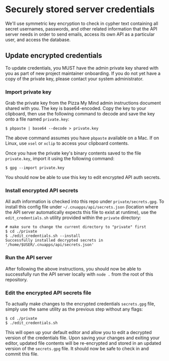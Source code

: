 Securely stored server credentials
==================================

We'll use symmetric key encryption to check in cypher text containing
all secret usernames, passwords, and other related information that
the API server needs in order to send emails, access its own API as
a particular user, and access the database.

## Update encrypted credentials

To update credentials, you MUST have the admin private key shared with
you as part of new project maintainer onboarding.
If you do not yet have a copy of the private key, please contact your
system administrator.

### Import private key

Grab the private key from the Pizza My Mind admin instructions document shared with you.
The key is base64-encoded. Copy the key to your clipboard, then use the following command to decode and save the key onto a file named `private.key`:

```
$ pbpaste | base64 --decode > private.key
```

The above command assumes you have `pbpaste` available on a Mac. If on Linux, use `xsel` or `xclip` to access your clipboard contents.

Once you have the private key's binary contents saved to the file `private.key`, import it using the following command:

```
$ gpg --import private.key
```

You should now be able to use this key to edit encrypted API auth secrets.

### Install encrypted API secrets

All auth information is checked into this repo under `private/secrets.gpg`.
To install this config file under `~/.cnuapps/api/secrets.json` (location where the API server automatically expects this file to exist at runtime), use the `edit_credentials.sh` utility provided within the `private` directory:

```
# make sure to change the current directory to "private" first
$ cd ./private
$ ./edit_credentials.sh --install
Successfully installed decrypted secrets in '/home/$USER/.cnuapps/api/secrets.json'
```

### Run the API server

After following the above instructions, you should now be able to successfully run the API server locally with `node .` from the root of this repository.

### Edit the encrypted API secrets file

To actually make changes to the encrypted credentials `secrets.gpg` file, simply use the same utility as the previous step without any flags:

```
$ cd ./private
$ ./edit_credentials.sh
```

This will open up your default editor and allow you to edit a decrypted version of the credentials file. Upon saving your changes and exiting your editor, updated file contents will be re-encrypted and stored in an updated version of the `secrets.gpg` file. It should now be safe to check in and commit this file.
